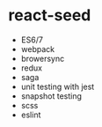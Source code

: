 # react-seed

* ES6/7
* webpack
* browersync
* redux
* saga
* unit testing with jest
* snapshot testing
* scss
* eslint
